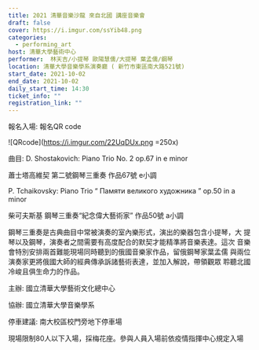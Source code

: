 ```yaml
---
title: 2021 清華音樂沙龍 來自北國 講座音樂會
draft: false
cover: https://i.imgur.com/ssYib48.png
categories:
  - performing_art
host: 清華大學藝術中心
performer:  林天吉/小提琴 歐陽慧儒/大提琴 葉孟儒/鋼琴
location: 清華大學音樂學系演奏廳 ( 新竹市東區南大路521號)
start_date: 2021-10-02
end_date: 2021-10-02
daily_start_time: 14:30
ticket_info: ""
registration_link: ""
---
```


報名入場: 報名QR code

![QRcode](https://i.imgur.com/22UqDUx.png =250x)

曲目:
D. Shostakovich: Piano Trio No. 2 op.67 in e minor

蕭士塔高維契 第二號鋼琴三重奏 作品67號 e小調

P. Tchaikovsky: Piano Trio “ Памяти великого художника ” op.50 in a minor

柴可夫斯基 鋼琴三重奏“紀念偉大藝術家” 作品50號 a小調

鋼琴三重奏是古典曲目中常被演奏的室內樂形式，演出的樂器包含小提琴，大
提琴以及鋼琴，演奏者之間需要有高度配合的默契才能精準將音樂表達。這次
音樂會特別安排兩首難能現場同時聽到的俄國音樂家作品，留俄鋼琴家葉孟儒
與兩位演奏家更將俄國大師的經典傳承訴諸藝術表達，並加入解說，帶領觀眾
聆聽北國冷峻且俱生命力的作品。

主辦: 國立清華大學藝術文化總中心

協辦: 國立清華大學音樂學系

停車建議: 南大校區校門旁地下停車場

現場限制80人以下入場，採梅花座。參與人員入場前依疫情指揮中心規定入場